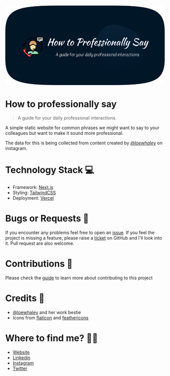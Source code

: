 ![how-to-professionally-say](/public/static/images/twitter-card.png)
# How to professionally say

> A guide for your daily professional interactions.

A simple static website for common phrases we might want to say to your colleagues but want to make it sound more professional.

The data for this is being collected from content created by _[@loewhaley](https://www.instagram.com/loewhaley/)_ on instagram. 

# Technology Stack 💻

* Framework: [Next.js](https://nextjs.org)
* Styling: [TailwindCSS](https://tailwindcss.com)
* Deployment: [Vercel](https://vercel.com)

# Bugs or Requests 🐛

If you encounter any problems feel free to open an [issue](https://github.com/AkashRajpurohit/howtoprofessionallysay/issues/new?template=bug_report.md). If you feel the project is missing a feature, please raise a [ticket](https://github.com/AkashRajpurohit/howtoprofessionallysay/issues/new?template=feature_request.md) on GitHub and I'll look into it. Pull request are also welcome.

# Contributions 🤝

Please check the [guide](/CONTRIBUTING.md) to learn more about contributing to this project

# Credits 🙏

* [@loewhaley](https://www.instagram.com/loewhaley/) and her work bestie
* Icons from [flaticon](https://www.flaticon.com/authors/eucalyp) and [feathericons](https://feathericons.com/)

# Where to find me? 👦🏽
* [Website](https://akashrajpurohit.com/)
* [Linkedin](https://www.linkedin.com/in/AkashRajpurohit)
* [Instagram](https://www.instagram.com/akashwho.codes)
* [Twitter](https://www.twitter.com/AkashWhoCodes)